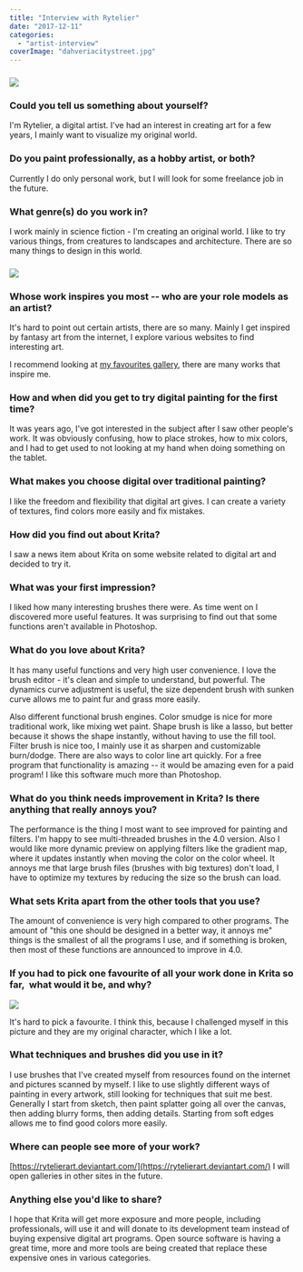 ```yaml
---
title: "Interview with Rytelier"
date: "2017-12-11"
categories: 
  - "artist-interview"
coverImage: "dahveriacitystreet.jpg"
---
```


### ![](/images/posts/2017/dahveriacitystreet.jpg)

### Could you tell us something about yourself?

I'm Rytelier, a digital artist. I've had an interest in creating art for a few years, I mainly want to visualize my original world.

### Do you paint professionally, as a hobby artist, or both?

Currently I do only personal work, but I will look for some freelance job in the future.

### What genre(s) do you work in?

I work mainly in science fiction - I'm creating an original world. I like to try various things, from creatures to landscapes and architecture. There are so many things to design in this world.

### ![](/images/posts/2017/ganamera.jpg)

### Whose work inspires you most -- who are your role models as an artist?

It's hard to point out certain artists, there are so many. Mainly I get inspired by fantasy art from the internet, I explore various websites to find interesting art.

I recommend looking at [my favourites gallery](https://rytelierart.deviantart.com/favourites/), there are many works that inspire me.

### How and when did you get to try digital painting for the first time?

It was years ago, I've got interested in the subject after I saw other people's work. It was obviously confusing, how to place strokes, how to mix colors, and I had to get used to not looking at my hand when doing something on the tablet.

### What makes you choose digital over traditional painting?

I like the freedom and flexibility that digital art gives. I can create a variety of textures, find colors more easily and fix mistakes.

### How did you find out about Krita?

I saw a news item about Krita on some website related to digital art and decided to try it.

### What was your first impression?

I liked how many interesting brushes there were. As time went on I discovered more useful features. It was surprising to find out that some functions aren't available in Photoshop.

### What do you love about Krita?

It has many useful functions and very high user convenience. I love the brush editor - it's clean and simple to understand, but powerful. The dynamics curve adjustment is useful, the size dependent brush with sunken curve allows me to paint fur and grass more easily.

Also different functional brush engines. Color smudge is nice for more traditional work, like mixing wet paint. Shape brush is like a lasso, but better because it shows the shape instantly, without having to use the fill tool. Filter brush is nice too, I mainly use it as sharpen and customizable burn/dodge. There are also ways to color line art quickly. For a free program that functionality is amazing -- it would be amazing even for a paid program! I like this software much more than Photoshop.

### What do you think needs improvement in Krita? Is there anything that really annoys you?

The performance is the thing I most want to see improved for painting and filters. I'm happy to see multi-threaded brushes in the 4.0 version. Also I would like more dynamic preview on applying filters like the gradient map, where it updates instantly when moving the color on the color wheel. It annoys me that large brush files (brushes with big textures) don't load, I have to optimize my textures by reducing the size so the brush can load.

### What sets Krita apart from the other tools that you use?

The amount of convenience is very high compared to other programs. The amount of "this one should be designed in a better way, it annoys me" things is the smallest of all the programs I use, and if something is broken, then most of these functions are announced to improve in 4.0.

### If you had to pick one favourite of all your work done in Krita so far,  what would it be, and why?

![](/images/posts/2017/vatiy-nisha.jpg)

It's hard to pick a favourite. I think this, because I challenged myself in this picture and they are my original character, which I like a lot.

### What techniques and brushes did you use in it?

I use brushes that I've created myself from resources found on the internet and pictures scanned by myself. I like to use slightly different ways of painting in every artwork, still looking for techniques that suit me best. Generally I start from sketch, then paint splatter going all over the canvas, then adding blurry forms, then adding details. Starting from soft edges allows me to find good colors more easily.

### Where can people see more of your work?

[https://rytelierart.deviantart.com/](https://rytelierart.deviantart.com/) I will open galleries in other sites in the future.

### Anything else you'd like to share?

I hope that Krita will get more exposure and more people, including professionals, will use it and will donate to its development team instead of buying expensive digital art programs. Open source software is having a great time, more and more tools are being created that replace these expensive ones in various categories.
